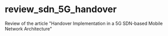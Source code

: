 # review_sdn_5G_handover
Review of the article "Handover Implementation in a 5G SDN-based Mobile Network Architecture"
